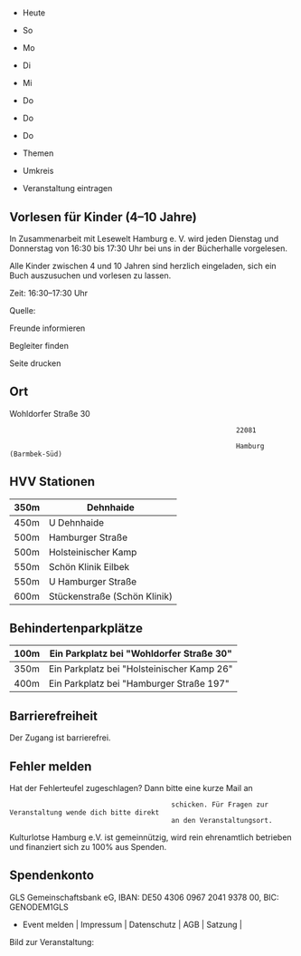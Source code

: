 # 

- Heute
- So
- Mo
- Di
- Mi
- Do
- Do
- Do

- Themen
- Umkreis

- Veranstaltung eintragen

## Vorlesen für Kinder (4–10 Jahre)

<!-- image -->

In Zusammenarbeit mit Lesewelt Hamburg e. V. wird jeden Dienstag und Donnerstag von 16:30 bis 17:30 Uhr bei uns in der Bücherhalle vorgelesen.

Alle Kinder zwischen 4 und 10 Jahren sind herzlich eingeladen, sich ein Buch auszusuchen und vorlesen zu lassen.

Zeit: 16:30–17:30 Uhr

Quelle:

Freunde informieren

Begleiter finden

Seite drucken

## Ort

Wohldorfer Straße 30

				                                            22081 

				                                            Hamburg (Barmbek-Süd)

## HVV Stationen

| 350m   | Dehnhaide                    |
|--------|------------------------------|
| 450m   | U Dehnhaide                  |
| 500m   | Hamburger Straße             |
| 500m   | Holsteinischer Kamp          |
| 550m   | Schön Klinik Eilbek          |
| 550m   | U Hamburger Straße           |
| 600m   | Stückenstraße (Schön Klinik) |

## Behindertenparkplätze

| 100m   | Ein Parkplatz bei "Wohldorfer Straße 30"    |
|--------|---------------------------------------------|
| 350m   | Ein Parkplatz bei "Holsteinischer Kamp  26" |
| 400m   | Ein Parkplatz bei "Hamburger Straße  197"   |

## Barrierefreiheit

Der Zugang ist barrierefrei.

## Fehler melden

Hat der Fehlerteufel zugeschlagen? Dann bitte eine kurze Mail an
											
											schicken. Für Fragen zur Veranstaltung wende dich bitte direkt
											an den Veranstaltungsort.

Kulturlotse Hamburg e.V. ist gemeinnützig, wird rein ehrenamtlich betrieben und finanziert sich zu 100% aus Spenden.

## Spendenkonto

GLS Gemeinschaftsbank eG, IBAN: DE50 4306 0967 2041 9378 00, BIC: GENODEM1GLS

- Event melden | Impressum | Datenschutz | AGB | Satzung |

Bild zur Veranstaltung:

<!-- image -->